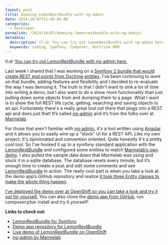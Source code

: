 ```yaml
---
layout: post
title: Demoing LemonRestBundle with ng-admin
date: 2014-10-07T21:40-04:00
categories:
  - Developer
permalink: /2014/10/07/demoing-lemonrestbundle-with-ng-admin/
metadata:
  description: tl;dr You can try out LemonRestBundle with ng-admin here.
  keywords: coding, Symfony, Composer, Doctrine ORM
---
```

tl;dr [You can try out LemonRestBundle with ng-admin here.](http://restdemo-stanlemon.rhcloud.com/#)

Last week I shared that I was working on a [Symfony 2 bundle that would create REST end points from Doctrine entities](github.com/stanlemon/rest-bundle). I've been continuing to work on that bundle, adding features and flexibility and I decided to re-evaluate the way I was demoing it. The truth is that I didn't want to sink a lot of time into writing a demo, but I also want to do a show more functionality than just pulling down some objects from and dumping them to a page. What I want is to show the full REST life cycle, getting, searching and saving objects to an api. Fortunately there's a really great tool out there that plugs into a REST api and does just that! It’s called [ng-admin](https://github.com/marmelab/ng-admin) and it’s from the folks over at [Marmelab](http://marmelab.com/).

For those that aren't familiar with [ng-admin](https://github.com/marmelab/ng-admin), it's a tool written using [Angular](https://angularjs.org/) and it allows you to easily wire up a "stock" UI for a REST API. Like my own project, it's opinionated and convention oriented. Quite honestly it's a pretty cool tool. So I’ve hooked it up to a symfony standard application with the [LemonRestBundle](github.com/stanlemon/rest-bundle) and configured some entities to match [Marmelab’s own demo](ng-admin.marmelab.com). I also pulled the sample data down that Marmelab was using and stuck it in a sqlite database. The database resets every minute, but it’s enough time to create a post and edit some comments and see [LemonRestBundle](https://github.com/stanlemon/rest-bundle) in action. The really cool part is when you take a look at the demo app’s GitHub repository and realize [it took three Entity classes to make the whole thing happen](https://github.com/stanlemon/rest-demo-app/tree/master/src/Lemon/RestDemoBundle/Entity).

[I’ve deployed the demo over at OpenShift so you can take a look and try it out for yourself.](http://restdemo-stanlemon.rhcloud.com/#/list/post) You can also clone the [demo app from GitHub](https://github.com/stanlemon/rest-demo-app), run composer.phar install and try it yourself!

**Links to check out:**

*   [LemonRestBundle for Symfony](http://github.com/stanlemon/rest-bundle)
*   [Demo app repository for LemonRestBundle](http://github.com/stanlemon/rest-demo-app)
*   [Live demo of LemonRestBundle on OpenShift](http://restdemo-stanlemon.rhcloud.com)
*   [ng-admin by Marmelab](https://github.com/marmelab/ng-admin)
